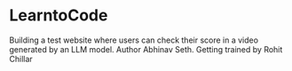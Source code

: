 # LearntoCode
Building a test website where users can check their score in a video generated by an LLM model.
Author Abhinav Seth. Getting trained by Rohit Chillar
